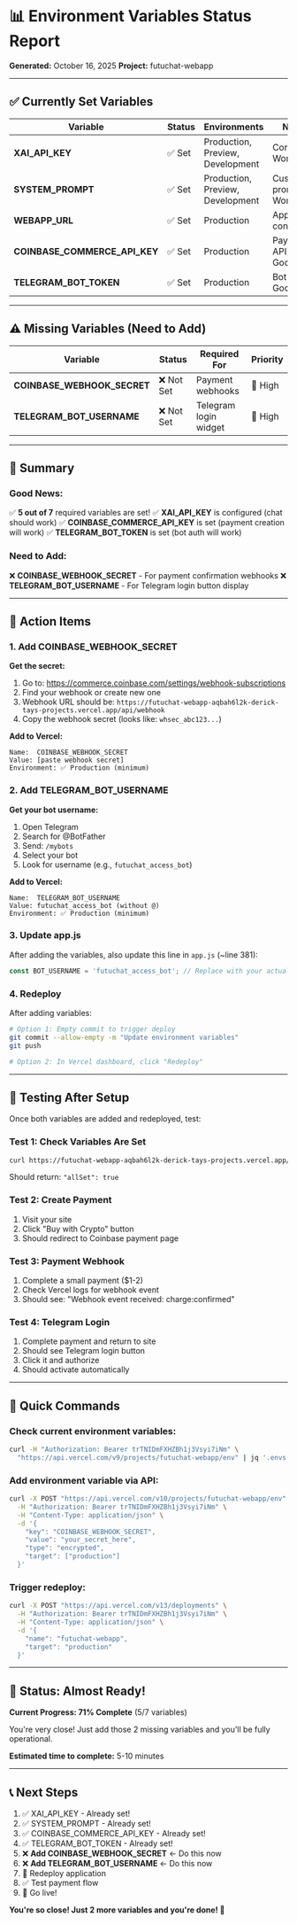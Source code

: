 # 📊 Environment Variables Status Report

**Generated:** October 16, 2025
**Project:** futuchat-webapp

---

## ✅ Currently Set Variables

| Variable | Status | Environments | Notes |
|----------|--------|--------------|-------|
| **XAI_API_KEY** | ✅ Set | Production, Preview, Development | Core API - Working |
| **SYSTEM_PROMPT** | ✅ Set | Production, Preview, Development | Custom prompt - Working |
| **WEBAPP_URL** | ✅ Set | Production | App URL configured |
| **COINBASE_COMMERCE_API_KEY** | ✅ Set | Production | Payment API - Good! |
| **TELEGRAM_BOT_TOKEN** | ✅ Set | Production | Bot auth - Good! |

---

## ⚠️ Missing Variables (Need to Add)

| Variable | Status | Required For | Priority |
|----------|--------|--------------|----------|
| **COINBASE_WEBHOOK_SECRET** | ❌ Not Set | Payment webhooks | 🔴 High |
| **TELEGRAM_BOT_USERNAME** | ❌ Not Set | Telegram login widget | 🔴 High |

---

## 🎯 Summary

### Good News:
✅ **5 out of 7** required variables are set!
✅ **XAI_API_KEY** is configured (chat should work)
✅ **COINBASE_COMMERCE_API_KEY** is set (payment creation will work)
✅ **TELEGRAM_BOT_TOKEN** is set (bot auth will work)

### Need to Add:
❌ **COINBASE_WEBHOOK_SECRET** - For payment confirmation webhooks
❌ **TELEGRAM_BOT_USERNAME** - For Telegram login button display

---

## 🔧 Action Items

### 1. Add COINBASE_WEBHOOK_SECRET

**Get the secret:**
1. Go to: https://commerce.coinbase.com/settings/webhook-subscriptions
2. Find your webhook or create new one
3. Webhook URL should be: `https://futuchat-webapp-aqbah6l2k-derick-tays-projects.vercel.app/api/webhook`
4. Copy the webhook secret (looks like: `whsec_abc123...`)

**Add to Vercel:**
```
Name:  COINBASE_WEBHOOK_SECRET
Value: [paste webhook secret]
Environment: ✅ Production (minimum)
```

### 2. Add TELEGRAM_BOT_USERNAME

**Get your bot username:**
1. Open Telegram
2. Search for @BotFather
3. Send: `/mybots`
4. Select your bot
5. Look for username (e.g., `futuchat_access_bot`)

**Add to Vercel:**
```
Name:  TELEGRAM_BOT_USERNAME
Value: futuchat_access_bot (without @)
Environment: ✅ Production (minimum)
```

### 3. Update app.js

After adding the variables, also update this line in `app.js` (~line 381):
```javascript
const BOT_USERNAME = 'futuchat_access_bot'; // Replace with your actual username
```

### 4. Redeploy

After adding variables:
```bash
# Option 1: Empty commit to trigger deploy
git commit --allow-empty -m "Update environment variables"
git push

# Option 2: In Vercel dashboard, click "Redeploy"
```

---

## 🧪 Testing After Setup

Once both variables are added and redeployed, test:

### Test 1: Check Variables Are Set
```bash
curl https://futuchat-webapp-aqbah6l2k-derick-tays-projects.vercel.app/api/test-env
```
Should return: `"allSet": true`

### Test 2: Create Payment
1. Visit your site
2. Click "Buy with Crypto" button
3. Should redirect to Coinbase payment page

### Test 3: Payment Webhook
1. Complete a small payment ($1-2)
2. Check Vercel logs for webhook event
3. Should see: "Webhook event received: charge:confirmed"

### Test 4: Telegram Login
1. Complete payment and return to site
2. Should see Telegram login button
3. Click it and authorize
4. Should activate automatically

---

## 📝 Quick Commands

### Check current environment variables:
```bash
curl -H "Authorization: Bearer trTNIDmFXHZBh1j3Vsyi7iNm" \
  "https://api.vercel.com/v9/projects/futuchat-webapp/env" | jq '.envs[].key'
```

### Add environment variable via API:
```bash
curl -X POST "https://api.vercel.com/v10/projects/futuchat-webapp/env" \
  -H "Authorization: Bearer trTNIDmFXHZBh1j3Vsyi7iNm" \
  -H "Content-Type: application/json" \
  -d '{
    "key": "COINBASE_WEBHOOK_SECRET",
    "value": "your_secret_here",
    "type": "encrypted",
    "target": ["production"]
  }'
```

### Trigger redeploy:
```bash
curl -X POST "https://api.vercel.com/v13/deployments" \
  -H "Authorization: Bearer trTNIDmFXHZBh1j3Vsyi7iNm" \
  -H "Content-Type: application/json" \
  -d '{
    "name": "futuchat-webapp",
    "target": "production"
  }'
```

---

## 🎊 Status: Almost Ready!

**Current Progress: 71% Complete** (5/7 variables)

You're very close! Just add those 2 missing variables and you'll be fully operational.

**Estimated time to complete:** 5-10 minutes

---

## 📞 Next Steps

1. ✅ XAI_API_KEY - Already set!
2. ✅ SYSTEM_PROMPT - Already set!
3. ✅ COINBASE_COMMERCE_API_KEY - Already set!
4. ✅ TELEGRAM_BOT_TOKEN - Already set!
5. ❌ **Add COINBASE_WEBHOOK_SECRET** ← Do this now
6. ❌ **Add TELEGRAM_BOT_USERNAME** ← Do this now
7. 🔄 Redeploy application
8. ✅ Test payment flow
9. 🚀 Go live!

**You're so close! Just 2 more variables and you're done! 🎉**

